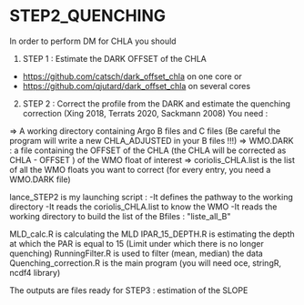 # STEP2_QUENCHING

In order to perform DM for CHLA you should 
1. STEP 1 : Estimate the DARK OFFSET of the CHLA 

- https://github.com/catsch/dark_offset_chla on one core 
  or 
- https://github.com/qjutard/dark_offset_chla on several cores

2. STEP 2 : Correct the profile from the DARK and estimate the quenching correction (Xing 2018, Terrats 2020, Sackmann 2008) 
You need : 

  => A working directory containing Argo B files and C files (Be careful the program will write a new CHLA_ADJUSTED in your B files !!!) 
  => WMO.DARK : a file containing the OFFSET of the CHLA (the CHLA will be corrected as CHLA - OFFSET ) of the WMO float of interest
  => coriolis_CHLA.list is the list of all the WMO floats you want to correct (for every entry, you need a WMO.DARK file)
  
  lance_STEP2 is my launching script :
      -It defines the pathway to the working directory
      -It reads the coriolis_CHLA.list to know the WMO 
      -It reads the working directory to build the list of the Bfiles : "liste_all_B" 
      
  MLD_calc.R is calculating the MLD
  IPAR_15_DEPTH.R is estimating the depth at which the PAR is equal to 15 (Limit under which there is no longer quenching) 
  RunningFilter.R is used to filter (mean, median) the data 
  Quenching_correction.R is the main program (you will need oce, stringR, ncdf4 library)
  
  The outputs are files ready for STEP3 : estimation of the SLOPE 
